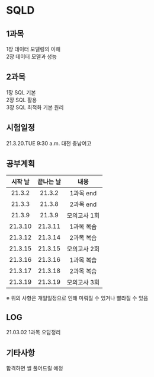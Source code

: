 # SQLD

1과목
------
1장 데이터 모델링의 이해 <br>
2장 데이터 모델과 성능 

2과목
------
1장 SQL 기본 <br>
2장 SQL 활용 <br>
3장 SQL 최적화 기본 원리 <br>  

시험일정 
------
21.3.20.TUE 9:30 a.m. 대전 충남여고

공부계획
------
|시작 날|끝나는 날|내용|
|:---:|:---:|:--:|
|21.3.2|21.3.2|1과목 end|
|21.3.3|21.3.8|2과목 end|
|21.3.9|21.3.9|모의고사 1회|
|21.3.10|21.3.11|1과목 복습|
|21.3.12|21.3.14|2과목 복습|
|21.3.15|21.3.15|모의고사 2회|
|21.3.16|21.3.16|1과목 복습|
|21.3.17|21.3.18|2과목 복습|
|21.3.19|21.3.19|모의고사 3회|

※ 위의 사항은 개일일정으로 인해 미뤄질 수 있거나 빨라질 수 있음

LOG
------
21.03.02 1과목 오답정리 

기타사항
------
합격하면 썰 풀어드릴 예정
